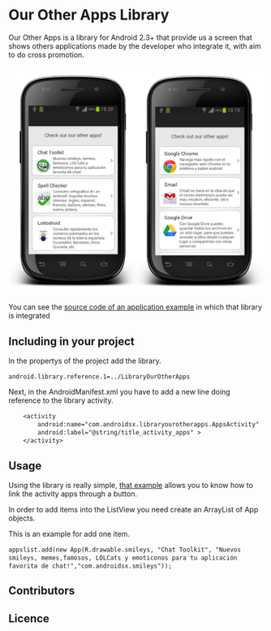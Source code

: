 Our Other Apps Library
==============

Our Other Apps is a library for Android 2.3+ that provide us a screen that shows others applications made by the developer who integrate it, with aim to do cross promotion.

[![img1](https://raw.githubusercontent.com/androidsx/our-other-apps/master/images-readme/readmephoto.png)]()

You can see the <a href="https://github.com/androidsx/our-other-apps/tree/master/SampleProject">source code of an application example</a> in which that library is integrated

Including in your project
-------------------------

In the propertys of the project add the library. 

    android.library.reference.1=../LibraryOurOtherApps

Next, in the AndroidManifest.xml you have to add a new line doing reference to the library activity.

        <activity
            android:name="com.androidsx.libraryourotherapps.AppsActivity"
            android:label="@string/title_activity_apps" >
        </activity>
        


Usage
-------------------------

Using the library is really simple, <a href="https://github.com/androidsx/our-other-apps/blob/master/SampleProject/src/com/androidsx/sample_project/Example.java">that example</a> allows you to know how to link the activity apps through a button.

In order to add items into the ListView you need create an ArrayList of App objects.

This is an example for add one item.

    appslist.add(new App(R.drawable.smileys, "Chat Toolkit", "Nuevos smileys, memes,famosos, LOLCats y emoticonos para tu aplicación favorita de chat!","com.androidsx.smileys"));

Contributors
-------------------------

Licence
-------------------------

